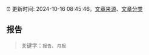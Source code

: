 :alarm_clock: 更新时间: 2024-10-16 08:45:46。[文章来源](/README.md)、[文章分类](/TAGS.md)

## 报告


> 关键字：`报告`、`月报`



